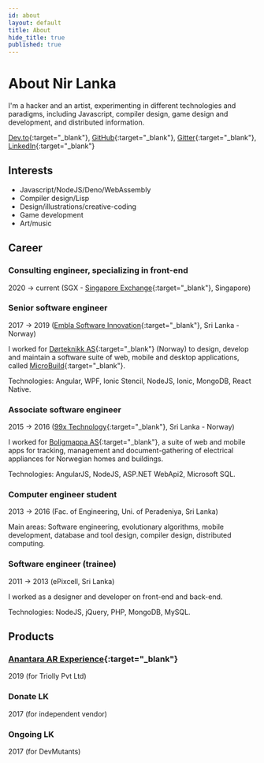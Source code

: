 ```yaml
---
id: about
layout: default
title: About
hide_title: true
published: true
---
```


# About <strong>Nir Lanka</strong>

I'm a hacker and an artist, experimenting in different technologies and paradigms, including Javascript, compiler design, game design and development, and distributed information.

[Dev.to](https://dev.to/nirlanka){:target="_blank"}, [GitHub](https://github.com/nirlanka/){:target="_blank"}, [Gitter](https://gitter.im/nirlanka/community){:target="_blank"}, [LinkedIn](https://www.linkedin.com/in/nirlanka/){:target="_blank"}

## Interests

- Javascript/NodeJS/Deno/WebAssembly
- Compiler design/Lisp
- Design/illustrations/creative-coding
- Game development
- Art/music

## Career

### Consulting engineer, specializing in front-end
2020 → current (SGX - [Singapore Exchange](https://www.sgx.com/){:target="_blank"}, Singapore)

### Senior software engineer
2017 → 2019 ([Embla Software Innovation](https://embla.asia/){:target="_blank"}, Sri Lanka - Norway)

I worked for [Dørteknikk AS](http://www.dorteknikk.no/){:target="_blank"} (Norway) to design, develop and maintain a software suite of web, mobile and desktop applications, called [MicroBuild](https://www.microbuild.no/){:target="_blank"}.

Technologies: Angular, WPF, Ionic Stencil, NodeJS, Ionic, MongoDB, React Native.

### Associate software engineer
2015 → 2016 ([99x Technology](https://www.99xtechnology.com/){:target="_blank"}, Sri Lanka - Norway)

I worked for [Boligmappa AS](https://www.boligmappa.no/){:target="_blank"}, a suite of web and mobile apps for tracking, management and document-gathering of electrical appliances for Norwegian homes and buildings.

Technologies: AngularJS, NodeJS, ASP.NET WebApi2, Microsoft SQL.

### Computer engineer student
2013 → 2016 (Fac. of Engineering, Uni. of Peradeniya, Sri Lanka)

Main areas: Software engineering, evolutionary algorithms, mobile development, database and tool design, compiler design, distributed computing.

### Software engineer (trainee)
2011 → 2013 (ePixcell, Sri Lanka)

I worked as a designer and developer on front-end and back-end.

Technologies: NodeJS, jQuery, PHP, MongoDB, MySQL.

## Products

### [Anantara AR Experience](https://apps.apple.com/us/app/anantara-ar-experience/id1474047633){:target="_blank"}
2019 (for Triolly Pvt Ltd)

### Donate LK
2017 (for independent vendor)

### Ongoing LK
2017 (for DevMutants)
